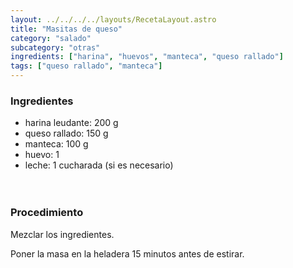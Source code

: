 ```yaml
---
layout: ../../../../layouts/RecetaLayout.astro
title: "Masitas de queso"
category: "salado"
subcategory: "otras"
ingredients: ["harina", "huevos", "manteca", "queso rallado"]
tags: ["queso rallado", "manteca"]
---
```


<!-- ## Masitas de queso -->

### Ingredientes

- harina leudante: 200 g
- queso rallado: 150 g
- manteca: 100 g
- huevo: 1
- leche: 1 cucharada  (si es necesario)
<br><br><br>

### Procedimiento

Mezclar los ingredientes.

Poner la masa en la heladera 15 minutos antes de estirar.
